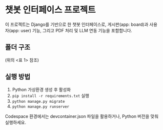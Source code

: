 # 챗봇 인터페이스 프로젝트

이 프로젝트는 Django를 기반으로 한 챗봇 인터페이스로, 게시판(app: board)과 사용자(app: user) 기능, 그리고 PDF 처리 및 LLM 연동 기능을 포함합니다.

## 폴더 구조
(위의 <표 1> 참조)

## 실행 방법
1. Python 가상환경 생성 후 활성화
2. `pip install -r requirements.txt` 실행
3. `python manage.py migrate`
4. `python manage.py runserver`

Codespace 환경에서는 devcontainer.json 파일을 활용하거나, Python 버전을 맞춰 실행하세요.
